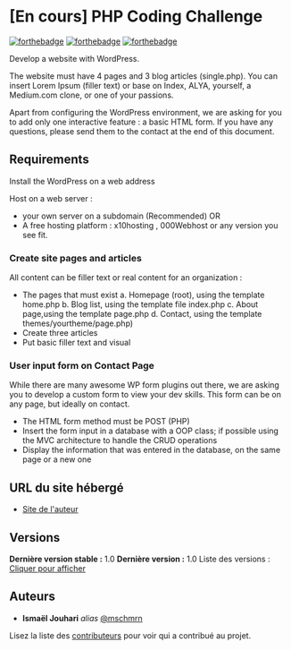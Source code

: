 # [En cours] PHP Coding Challenge

[![forthebadge](https://forthebadge.com/images/badges/uses-html.svg)](http://forthebadge.com)  [![forthebadge](https://forthebadge.com/images/badges/uses-css.svg)](http://forthebadge.com)  [![forthebadge](https://forthebadge.com/images/badges/made-with-javascript.svg)](http://forthebadge.com)

Develop a website with WordPress.

The website must have 4 pages and 3 blog articles (single.php). You can insert Lorem Ipsum (filler text) or base on
Index, ALYA, yourself, a Medium.com clone, or one of your passions. 

Apart from configuring the WordPress environment, we are asking for you to add only one interactive feature : a basic HTML form. If you have any questions, please send them to the contact at the end of this document.

## Requirements

Install the WordPress on a web address

Host on a web server :
- your own server on a subdomain (Recommended)
OR
- A free hosting platform : x10hosting , 000Webhost or any version you see fit.

### Create site pages and articles

All content can be filler text or real content for an organization :
- The pages that must exist
    a. Homepage (root), using the template home.php
    b. Blog list, using the template file index.php
    c. About page,using the template page.php
    d. Contact, using the template themes/yourtheme/page.php)
- Create three articles
- Put basic filler text and visual

### User input form on Contact Page

While there are many awesome WP form plugins out there, we are
asking you to develop a custom form to view your dev skills. This form
can be on any page, but ideally on contact.
- The HTML form method must be POST (PHP)
- Insert the form input in a database with a OOP class; if possible using the MVC architecture to handle the CRUD operations
- Display the information that was entered in the database, on the same page or a new one

## URL du site hébergé

* [Site de l'auteur](https://offshore.ismaeljouhari.com/)

## Versions
**Dernière version stable :** 1.0
**Dernière version :** 1.0
Liste des versions : [Cliquer pour afficher](https://github.com/mschmrn/wordpress_php/contributors/tags)

## Auteurs

* **Ismaël Jouhari** _alias_ [@mschmrn](https://github.com/mschmrn)

Lisez la liste des [contributeurs](https://github.com/mschmrn/wordpress_php/contributors) pour voir qui a contribué au projet.